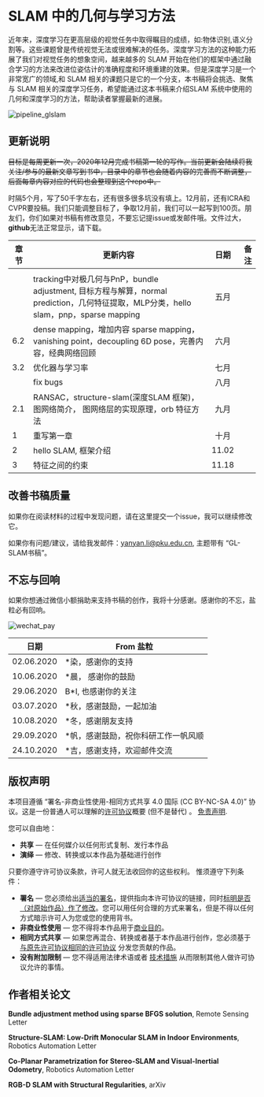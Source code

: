 # SLAM 中的几何与学习方法 

近年来，深度学习在更高层级的视觉任务中取得瞩目的成绩，如:物体识别,语义分割等。这些课题曾是传统视觉无法或很难解决的任务。深度学习方法的这种能力拓展了我们对视觉任务的想象空间，越来越多的 SLAM 开始在他们的框架中通过融合学习的方法来改进位姿估计的准确程度和环境重建的效果。但是深度学习是一个非常宽广的领域,和 SLAM 相关的课题只是它的一个分支，本书稿将会挑选、聚焦与 SLAM 相关的深度学习任务，希望能通过这本书稿来介绍SLAM 系统中使用的几何和深度学习的方法，帮助读者掌握最新的进展。

![pipeline_glslam](images/pipeline_glslam.png)

## 更新说明

~~目标是每周更新一次，2020年12月完成书稿第一轮的写作。当前更新会陆续将我关注/参与的最新文章写到书中，目录中的章节也会随着内容的完善而不断调整，后面每章内容对应的代码也会整理到这个repo中。~~

时隔5个月，写了50千字左右，还有很多很多坑没有填上。12月前，还有ICRA和CVPR要投稿。我们只能调整目标了，争取12月前，我们可以一起写到100页。朋友们，你们如果对书稿有修改意见，不要忘记提issue或发邮件哦。文件过大，**github**无法正常显示，请下载。

| 章节 | 更新内容                                                     | 日期  | 备注 |
| ---- | ------------------------------------------------------------ | :---: | ---: |
|      |                                                              |       |      |
|      | tracking中对极几何与PnP，bundle adjustment, 目标方程与解算，normal prediction，几何特征提取，MLP分类，hello slam，pnp，sparse mapping | 五月  |      |
| 6.2  | dense mapping，增加内容 sparse mapping，vanishing point，decoupling 6D pose，完善内容，经典网络回顾 | 六月  |      |
| 3.2  | 优化器与学习率                                               | 七月  |      |
|      | fix bugs                                                     | 八月  |      |
| 2.1  | RANSAC，structure-slam(深度SLAM 框架)，图网络简介， 图网络层的实现原理，orb 特征方法 | 九月  |      |
| 1    | 重写第一章                                                   | 十月  |      |
| 2    | hello SLAM, 框架介绍                                         | 11.02 |      |
| 3    | 特征之间的约束                                               | 11.18 |      |
## 改善书稿质量

如果你在阅读材料的过程中发现问题，请在这里提交一个issue，我可以继续修改它。

如果你有问题/建议，请给我发邮件：yanyan.li@pku.edu.cn, 主题带有 “GL-SLAM书稿”。

## 不忘与回响

如果你想通过微信小额捐助来支持书稿的创作，我将十分感谢。感谢你的不忘，盐粒必有回响。

![wechat_pay](images/wechat_pay.png)

| 日期       | From 盐粒                           |
| ---------- | ----------------------------------- |
| 02.06.2020 | *染，感谢你的支持                   |
| 10.06.2020 | *晨， 感谢你的鼓励                  |
| 29.06.2020 | B*I, 也感谢你的关注                 |
| 03.07.2020 | *秋，感谢鼓励，一起加油             |
| 10.08.2020 | *冬，感谢朋友支持                   |
| 29.09.2020 | *帆，感谢鼓励，祝你科研工作一帆风顺 |
| 24.10.2020 | *吉，感谢支持，欢迎邮件交流         |


## 版权声明

本项目遵循 “署名-非商业性使用-相同方式共享 4.0 国际 (CC BY-NC-SA 4.0)” 协议。这是一份普通人可以理解的[许可协议](https://creativecommons.org/licenses/by-nc-sa/4.0/legalcode.zh-Hans)概要 (但不是替代) 。 [免责声明](https://creativecommons.org/licenses/by-nc-sa/4.0/deed.zh#).

您可以自由地：

- **共享** — 在任何媒介以任何形式复制、发行本作品
- **演绎** — 修改、转换或以本作品为基础进行创作

只要你遵守许可协议条款，许可人就无法收回你的这些权利。 惟须遵守下列条件：

- **署名** — 您必须给出[适当的署名](https://creativecommons.org/licenses/by-nc-sa/4.0/deed.zh#)，提供指向本许可协议的链接，同时[标明是否（对原始作品）作了修改](https://creativecommons.org/licenses/by-nc-sa/4.0/deed.zh#)。您可以用任何合理的方式来署名，但是不得以任何方式暗示许可人为您或您的使用背书。
- **非商业性使用** — 您不得将本作品用于[商业目的](https://creativecommons.org/licenses/by-nc-sa/4.0/deed.zh#)。
- **相同方式共享** — 如果您再混合、转换或者基于本作品进行创作，您必须基于[与原先许可协议相同的许可协议](https://creativecommons.org/licenses/by-nc-sa/4.0/deed.zh#) 分发您贡献的作品。
- **没有附加限制** — 您不得适用法律术语或者 [技术措施](https://creativecommons.org/licenses/by-nc-sa/4.0/deed.zh#) 从而限制其他人做许可协议允许的事情。

## 作者相关论文

**Bundle adjustment method using sparse BFGS solution**, Remote Sensing Letter 

**Structure-SLAM: Low-Drift Monocular SLAM in Indoor Environments**, Robotics Automation Letter

**Co-Planar Parametrization for Stereo-SLAM and Visual-Inertial Odometry**, Robotics Automation Letter

**RGB-D SLAM with Structural Regularities**,  arXiv



